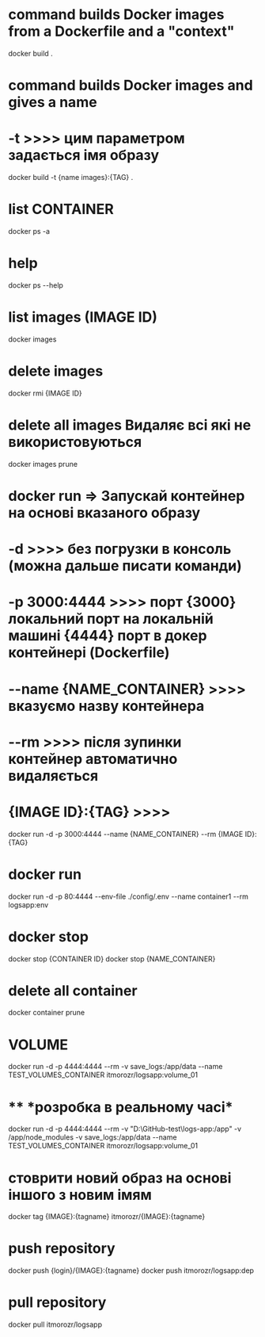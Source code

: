 <!-- comands -->
<!-- --------------------------------------------------- -->

# command builds Docker images from a Dockerfile and a "context"

docker build .

# command builds Docker images and gives a name

# -t >>>> цим параметром задається імя образу

docker build -t {name images}:{TAG} .

<!-- --------------------------------------------------- -->

# list CONTAINER

docker ps -a

# help

docker ps --help

<!-- ---------------------------------------------------- -->

# list images (IMAGE ID)

docker images

# delete images

docker rmi {IMAGE ID}

# delete all images Видаляє всі які не використовуються

docker images prune

<!-- ---------------------------------------------------------- -->

# docker run => Запускай контейнер на основі вказаного образу

# -d >>>> без погрузки в консоль (можна дальше писати команди)

# -p 3000:4444 >>>> порт {3000} локальний порт на локальній машині {4444} порт в докер контейнері (Dockerfile)

# --name {NAME_CONTAINER} >>>> вказуємо назву контейнера

# --rm >>>> після зупинки контейнер автоматично видаляється

# {IMAGE ID}:{TAG} >>>>

docker run -d -p 3000:4444 --name {NAME_CONTAINER} --rm {IMAGE ID}:{TAG}

# docker run

docker run -d -p 80:4444 --env-file ./config/.env --name container1 --rm logsapp:env

<!-- --------------------------------------------------- -->

# docker stop

docker stop {CONTAINER ID}
docker stop {NAME_CONTAINER}

<!-- ---------------------------------------------------------- -->

# delete all container

docker container prune

<!-- ---------------------------------------------------------- -->

# VOLUME

docker run -d -p 4444:4444 --rm -v save_logs:/app/data --name TEST_VOLUMES_CONTAINER itmorozr/logsapp:volume_01

# ****\*\***** \*розробка в реальному часі\*

docker run -d -p 4444:4444 --rm -v "D:\GitHub-test\logs-app\:/app" -v /app/node_modules -v save_logs:/app/data --name TEST_VOLUMES_CONTAINER itmorozr/logsapp:volume_01

<!-- ---------------------------------------------------------- -->

# стоврити новий образ на основі іншого з новим імям

docker tag {IMAGE}:{tagname} itmorozr/{IMAGE}:{tagname}

# push repository

docker push {login}/{IMAGE}:{tagname}
docker push itmorozr/logsapp:dep

<!-- ---------------------------------------------------------- -->

# pull repository

docker pull itmorozr/logsapp
